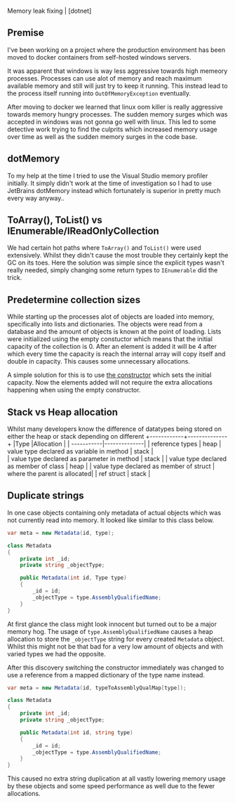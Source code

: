 Memory leak fixing | [dotnet]

## Premise

I've been working on a project where the production environment has been moved to docker containers from self-hosted windows servers. 

It was apparent that windows is way less aggressive towards high memeory processes. Processes can use alot of memory and reach maximum available memory and still will just try to keep it running. This instead lead to the process itself running into `OutOfMemoryException` eventually.

After moving to docker we learned that linux oom killer is really aggressive towards memory hungry processes. The sudden memory surges which was accepted in windows was not gonna go well with linux. This led to some detective work trying to find the culprits which increased memory usage over time as well as the sudden memory surges in the code base. 

## dotMemory

To my help at the time I tried to use the Visual Studio memory profiler initially. It simply didn't work at the time of investigation so I had to use JetBrains dotMemory instead which fortunately is superior in pretty much every way anyway..

## ToArray(), ToList() vs IEnumerable/IReadOnlyCollection

We had certain hot paths where `ToArray()` and `ToList()` were used extensively. Whilst they didn't cause the most trouble they certainly kept the GC on its toes. Here the solution was simple since the explicit types wasn't really needed, simply changing some return types to `IEnumerable` did the trick. 

## Predetermine collection sizes

While starting up the processes alot of objects are loaded into memory, specifically into lists and dictionaries. The objects were read from a database and the amount of objects is known at the point of loading. Lists were initialized using the empty constuctor which means that the initial capacity of the collection is 0. After an element is added it will be 4 after which every time the capacity is reach the internal array will copy itself and double in capacity. This causes some unnecessary allocations.

 A simple solution for this is to use [the constructor](https://docs.microsoft.com/en-us/dotnet/api/system.collections.generic.list-1.-ctor?view=net-6.0#system-collections-generic-list-1-ctor(system-int32))
 which sets the initial capacity. Now the elements added will not require the extra allocations happening when using the empty constructor. 

<!-- ## Span<T>-->


## Stack vs Heap allocation

Whilst many developers know the difference of datatypes being stored on either the heap or stack depending on different 
+------------+--------------+
|Type        |Allocation    |
| -----------|--------------|
| reference types | heap
| value type declared as variable in method | stack  |  
| value type declared as parameter in method | stack |
| value type declared as member of class | heap |
| value type declared as member of struct | where the parent is allocated|
| ref struct | stack | 

<!-- ## Empty collections -->



## Duplicate strings


In one case objects containing only metadata of actual objects which was not currently read into memory. It looked like similar to this class below. 

```cs
var meta = new Metadata(id, type);

class Metadata
{
    private int _id;
    private string _objectType;

    public Metadata(int id, Type type)
    {
        _id = id;
        _objectType = type.AssemblyQualifiedName;
    }
}
```

At first glance the class might look innocent but turned out to be a major memory hog. The usage of `type.AssemblyQualifiedName` causes a heap allocation to store the `_objectType` string for every created `Metadata` object. Whilst this might not be that bad for a very low amount of objects and with varied types we had the opposite.

After this discovery switching the constructor immediately was changed to use a reference from a mapped dictionary of the type name instead.

```cs
var meta = new Metadata(id, typeToAssemblyQualMap[type]);

class Metadata
{
    private int _id;
    private string _objectType;

    public Metadata(int id, string type)
    {
        _id = id;
        _objectType = type.AssemblyQualifiedName;
    }
}
```

This caused no extra string duplication at all vastly lowering memory usage by these objects and some speed performance as well due to the fewer allocations.